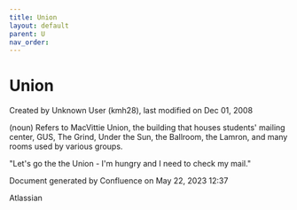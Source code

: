 ```yaml
---
title: Union
layout: default
parent: U
nav_order:
---
```


# Union

Created by  Unknown User (kmh28), last modified on Dec 01, 2008

(noun) Refers to MacVittie Union, the building that houses students' mailing center, GUS, The Grind, Under the Sun, the Ballroom, the Lamron, and many rooms used by various groups.

&quot;Let's go the the Union - I'm hungry and I need to check my mail.&quot; 

Document generated by Confluence on May 22, 2023 12:37

Atlassian
